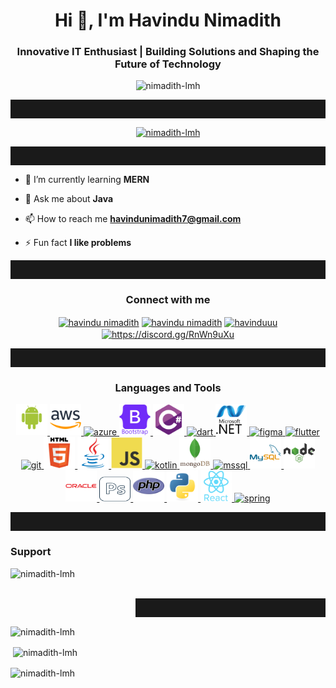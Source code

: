 <h1 align="center">Hi 👋, I'm Havindu Nimadith</h1>
<h3 align="center">Innovative IT Enthusiast | Building Solutions and Shaping the Future of Technology</h3>

<p align="center"> <img src="https://komarev.com/ghpvc/?username=nimadith-lmh&label=Profile%20views&color=0e75b6&style=flat" alt="nimadith-lmh" /> </p>
<hr style="height:30px">
<p align="center"> <a href="https://github.com/ryo-ma/github-profile-trophy"><img src="https://github-profile-trophy.vercel.app/?username=nimadith-lmh" alt="nimadith-lmh" /></a> </p>
<hr style="height:30px">

  - 🌱 I’m currently learning **MERN**
  
  - 💬 Ask me about **Java**
  
  - 📫 How to reach me **havindunimadith7@gmail.com**
  
  - ⚡ Fun fact **I like problems**
<hr style="height:30px">
<h3 align="center">Connect with me</h3>
<p align="center">
<a href="https://www.linkedin.com/in/havindu-nimadith-065414310?utm_source=share&utm_campaign=share_via&utm_content=profile&utm_medium=android_app" target="blank"><img align="center" src="https://github.com/Scar1109/skill-icons/blob/main/icons/LinkedIn.svg" alt="havindu nimadith" height="30" width="40" /></a>
<a href="https://www.facebook.com/havinduuu?mibextid=ZbWKwL" target="blank"><img align="center" src="https://raw.githubusercontent.com/rahuldkjain/github-profile-readme-generator/master/src/images/icons/Social/facebook.svg" alt="havindu nimadith" height="30" width="40" /></a>
<a href="https://www.instagram.com/havinduuu/profilecard/?igsh=MXR6Z2Jwb3BpeTFpMw==" target="blank"><img align="center" src="https://github.com/Scar1109/skill-icons/blob/main/icons/Instagram.svg" alt="havinduuu" height="30" width="40" /></a>
<a href="https://discord.com/channels/1311385545380991058/1311386091697209395" target="blank"><img align="center" src="https://github.com/Scar1109/skill-icons/blob/main/icons/Discord.svg" alt="https://discord.gg/RnWn9uXu" height="30" width="40" /></a>
</p>
<hr style="height:30px">
<h3 align="center">Languages and Tools</h3>
<p align="center"> <a href="https://developer.android.com" target="_blank" rel="noreferrer"> <img src="https://raw.githubusercontent.com/devicons/devicon/master/icons/android/android-original-wordmark.svg" alt="android" width="50" height="50"/> </a> <a href="https://aws.amazon.com" target="_blank" rel="noreferrer"> <img src="https://raw.githubusercontent.com/devicons/devicon/master/icons/amazonwebservices/amazonwebservices-original-wordmark.svg" alt="aws" width="50" height="50"/> </a> <a href="https://azure.microsoft.com/en-in/" target="_blank" rel="noreferrer"> <img src="https://www.vectorlogo.zone/logos/microsoft_azure/microsoft_azure-icon.svg" alt="azure" width="50" height="50"/> </a> <a href="https://getbootstrap.com" target="_blank" rel="noreferrer"> <img src="https://raw.githubusercontent.com/devicons/devicon/master/icons/bootstrap/bootstrap-plain-wordmark.svg" alt="bootstrap" width="50" height="50"/> </a> <a href="https://www.w3schools.com/cs/" target="_blank" rel="noreferrer"> <img src="https://raw.githubusercontent.com/devicons/devicon/master/icons/csharp/csharp-original.svg" alt="csharp" width="50" height="50"/> </a> <a href="https://dart.dev" target="_blank" rel="noreferrer"> <img src="https://www.vectorlogo.zone/logos/dartlang/dartlang-icon.svg" alt="dart" width="50" height="50"/> </a> <a href="https://dotnet.microsoft.com/" target="_blank" rel="noreferrer"> <img src="https://raw.githubusercontent.com/devicons/devicon/master/icons/dot-net/dot-net-original-wordmark.svg" alt="dotnet" width="50" height="50"/> </a> <a href="https://www.figma.com/" target="_blank" rel="noreferrer"> <img src="https://www.vectorlogo.zone/logos/figma/figma-icon.svg" alt="figma" width="50" height="50"/> </a> <a href="https://flutter.dev" target="_blank" rel="noreferrer"> <img src="https://www.vectorlogo.zone/logos/flutterio/flutterio-icon.svg" alt="flutter" width="50" height="50"/> </a> <a href="https://git-scm.com/" target="_blank" rel="noreferrer"> <img src="https://www.vectorlogo.zone/logos/git-scm/git-scm-icon.svg" alt="git" width="50" height="50"/> </a> <a href="https://www.w3.org/html/" target="_blank" rel="noreferrer"> <img src="https://raw.githubusercontent.com/devicons/devicon/master/icons/html5/html5-original-wordmark.svg" alt="html5" width="50" height="50"/> </a> <a href="https://www.java.com" target="_blank" rel="noreferrer"> <img src="https://raw.githubusercontent.com/devicons/devicon/master/icons/java/java-original.svg" alt="java" width="50" height="50"/> </a> <a href="https://developer.mozilla.org/en-US/docs/Web/JavaScript" target="_blank" rel="noreferrer"> <img src="https://raw.githubusercontent.com/devicons/devicon/master/icons/javascript/javascript-original.svg" alt="javascript" width="50" height="50"/> </a> <a href="https://kotlinlang.org" target="_blank" rel="noreferrer"> <img src="https://www.vectorlogo.zone/logos/kotlinlang/kotlinlang-icon.svg" alt="kotlin" width="50" height="50"/> </a> <a href="https://www.mongodb.com/" target="_blank" rel="noreferrer"> <img src="https://raw.githubusercontent.com/devicons/devicon/master/icons/mongodb/mongodb-original-wordmark.svg" alt="mongodb" width="50" height="50"/> </a> <a href="https://www.microsoft.com/en-us/sql-server" target="_blank" rel="noreferrer"> <img src="https://www.svgrepo.com/show/303229/microsoft-sql-server-logo.svg" alt="mssql" width="50" height="50"/> </a> <a href="https://www.mysql.com/" target="_blank" rel="noreferrer"> <img src="https://raw.githubusercontent.com/devicons/devicon/master/icons/mysql/mysql-original-wordmark.svg" alt="mysql" width="50" height="50"/> </a> <a href="https://nodejs.org" target="_blank" rel="noreferrer"> <img src="https://raw.githubusercontent.com/devicons/devicon/master/icons/nodejs/nodejs-original-wordmark.svg" alt="nodejs" width="50" height="50"/> </a> <a href="https://www.oracle.com/" target="_blank" rel="noreferrer"> <img src="https://raw.githubusercontent.com/devicons/devicon/master/icons/oracle/oracle-original.svg" alt="oracle" width="50" height="50"/> </a> <a href="https://www.photoshop.com/en" target="_blank" rel="noreferrer"> <img src="https://raw.githubusercontent.com/devicons/devicon/master/icons/photoshop/photoshop-line.svg" alt="photoshop" width="50" height="40"/> </a> <a href="https://www.php.net" target="_blank" rel="noreferrer"> <img src="https://raw.githubusercontent.com/devicons/devicon/master/icons/php/php-original.svg" alt="php" width="50" height="50"/> </a> <a href="https://www.python.org" target="_blank" rel="noreferrer"> <img src="https://raw.githubusercontent.com/devicons/devicon/master/icons/python/python-original.svg" alt="python" width="50" height="50"/> </a> <a href="https://reactjs.org/" target="_blank" rel="noreferrer"> <img src="https://raw.githubusercontent.com/devicons/devicon/master/icons/react/react-original-wordmark.svg" alt="react" width="50" height="50"/> </a> <a href="https://spring.io/" target="_blank" rel="noreferrer"> <img src="https://www.vectorlogo.zone/logos/springio/springio-icon.svg" alt="spring" width="50" height="50"/> </a> </p>

<hr style="height:30px">

<h3 align="left">Support</h3>

<p><a href="https://buymeacoffee.com/nimadith_lmh"> <img align="left" src="https://cdn.buymeacoffee.com/buttons/v2/default-yellow.png" height="50" width="200" alt="nimadith-lmh" /></a></p><br><br>
<hr style="height:30px">

<p><img align="center" src="https://github-readme-stats.vercel.app/api/top-langs?username=nimadith-lmh&show_icons=true&locale=en&layout=compact" alt="nimadith-lmh" /></p>

<p>&nbsp;<img align="center" src="https://github-readme-stats.vercel.app/api?username=nimadith-lmh&show_icons=true&locale=en" alt="nimadith-lmh" /></p>

<p><img align="center" src="https://github-readme-streak-stats.herokuapp.com/?user=nimadith-lmh&" alt="nimadith-lmh" /></p>
